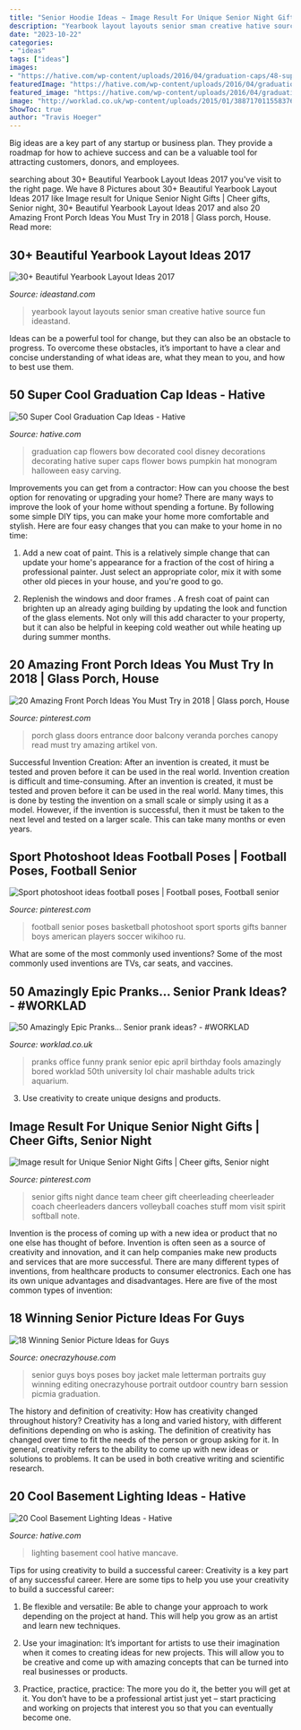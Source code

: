 ```yaml
---
title: "Senior Hoodie Ideas ~ Image Result For Unique Senior Night Gifts"
description: "Yearbook layout layouts senior sman creative hative source fun ideastand"
date: "2023-10-22"
categories:
- "ideas"
tags: ["ideas"]
images:
- "https://hative.com/wp-content/uploads/2016/04/graduation-caps/48-super-cool-graduation-cap-ideas.jpg"
featuredImage: "https://hative.com/wp-content/uploads/2016/04/graduation-caps/48-super-cool-graduation-cap-ideas.jpg"
featured_image: "https://hative.com/wp-content/uploads/2016/04/graduation-caps/48-super-cool-graduation-cap-ideas.jpg"
image: "http://worklad.co.uk/wp-content/uploads/2015/01/3887170115583768431.jpg"
ShowToc: true
author: "Travis Hoeger"
---
```



Big ideas are a key part of any startup or business plan. They provide a roadmap for how to achieve success and can be a valuable tool for attracting customers, donors, and employees.

	

		
searching about 30+ Beautiful Yearbook Layout Ideas 2017 you've visit to the right page. We have 8 Pictures about 30+ Beautiful Yearbook Layout Ideas 2017 like Image result for Unique Senior Night Gifts | Cheer gifts, Senior night, 30+ Beautiful Yearbook Layout Ideas 2017 and also 20 Amazing Front Porch Ideas You Must Try in 2018 | Glass porch, House. Read more:
		
    
## 30+ Beautiful Yearbook Layout Ideas 2017

<img loading=lazy src="http://ideastand.com/wp-content/uploads/2014/02/sman-yearbook-layout-design-22.jpg" onerror="this.onerror=null;this.src='https://tse4.mm.bing.net/th?id=OIP.9CUXlG63Un6UFbq8-AOsNAHaKd&amp;pid=15.1';" alt="30+ Beautiful Yearbook Layout Ideas 2017">

_Source: ideastand.com_

>yearbook layout layouts senior sman creative hative source fun ideastand. 

	

Ideas can be a powerful tool for change, but they can also be an obstacle to progress. To overcome these obstacles, it’s important to have a clear and concise understanding of what ideas are, what they mean to you, and how to best use them.

    
## 50 Super Cool Graduation Cap Ideas - Hative

<img loading=lazy src="https://hative.com/wp-content/uploads/2016/04/graduation-caps/48-super-cool-graduation-cap-ideas.jpg" onerror="this.onerror=null;this.src='https://tse3.mm.bing.net/th?id=OIP.LBmAJ40JpyeS92EdPJnaxQHaLH&amp;pid=15.1';" alt="50 Super Cool Graduation Cap Ideas - Hative">

_Source: hative.com_

>graduation cap flowers bow decorated cool disney decorations decorating hative super caps flower bows pumpkin hat monogram halloween easy carving. 

	

Improvements you can get from a contractor: How can you choose the best option for renovating or upgrading your home?
There are many ways to improve the look of your home without spending a fortune. By following some simple DIY tips, you can make your home more comfortable and stylish. Here are four easy changes that you can make to your home in no time:
1. Add a new coat of paint. This is a relatively simple change that can update your home's appearance for a fraction of the cost of hiring a professional painter. Just select an appropriate color, mix it with some other old pieces in your house, and you're good to go.

2. Replenish the windows and door frames . A fresh coat of paint can brighten up an already aging building by updating the look and function of the glass elements. Not only will this add character to your property, but it can also be helpful in keeping cold weather out while heating up during summer months.


    
## 20 Amazing Front Porch Ideas You Must Try In 2018 | Glass Porch, House

<img loading=lazy src="https://i.pinimg.com/736x/11/18/86/111886a94564df3ce203d921d798d958.jpg" onerror="this.onerror=null;this.src='https://tse3.mm.bing.net/th?id=OIP.FCBL0aW0XuvWjkBu02JNKQHaNK&amp;pid=15.1';" alt="20 Amazing Front Porch Ideas You Must Try in 2018 | Glass porch, House">

_Source: pinterest.com_

>porch glass doors entrance door balcony veranda porches canopy read must try amazing artikel von. 

	

Successful Invention Creation: After an invention is created, it must be tested and proven before it can be used in the real world.
Invention creation is difficult and time-consuming. After an invention is created, it must be tested and proven before it can be used in the real world. Many times, this is done by testing the invention on a small scale or simply using it as a model. However, if the invention is successful, then it must be taken to the next level and tested on a larger scale. This can take many months or even years.

    
## Sport Photoshoot Ideas Football Poses | Football Poses, Football Senior

<img loading=lazy src="https://i.pinimg.com/736x/15/1f/6b/151f6b33360f78f6b5c789e2d70f0e93.jpg" onerror="this.onerror=null;this.src='https://tse3.mm.bing.net/th?id=OIP.eevLqsTSJwf-aw9Pag3h2AAAAA&amp;pid=15.1';" alt="Sport photoshoot ideas football poses | Football poses, Football senior">

_Source: pinterest.com_

>football senior poses basketball photoshoot sport sports gifts banner boys american players soccer wikihoo ru. 

	

What are some of the most commonly used inventions?
Some of the most commonly used inventions are TVs, car seats, and vaccines.

    
## 50 Amazingly Epic Pranks... Senior Prank Ideas? - #WORKLAD

<img loading=lazy src="http://worklad.co.uk/wp-content/uploads/2015/01/3887170115583768431.jpg" onerror="this.onerror=null;this.src='https://tse1.mm.bing.net/th?id=OIP.YEVjD1ZrigyK6Il-k0YRBwHaLH&amp;pid=15.1';" alt="50 Amazingly Epic Pranks... Senior prank ideas? - #WORKLAD">

_Source: worklad.co.uk_

>pranks office funny prank senior epic april birthday fools amazingly bored worklad 50th university lol chair mashable adults trick aquarium. 

	

3. Use creativity to create unique designs and products.

    
## Image Result For Unique Senior Night Gifts | Cheer Gifts, Senior Night

<img loading=lazy src="https://i.pinimg.com/736x/b0/e6/3e/b0e63e78e663bab98fa34fe5629f769e.jpg" onerror="this.onerror=null;this.src='https://tse4.mm.bing.net/th?id=OIP.CRrm-RGpmFN9ISFCjgjD0wHaJ5&amp;pid=15.1';" alt="Image result for Unique Senior Night Gifts | Cheer gifts, Senior night">

_Source: pinterest.com_

>senior gifts night dance team cheer gift cheerleading cheerleader coach cheerleaders dancers volleyball coaches stuff mom visit spirit softball note. 

	

Invention is the process of coming up with a new idea or product that no one else has thought of before. Invention is often seen as a source of creativity and innovation, and it can help companies make new products and services that are more successful. There are many different types of inventions, from healthcare products to consumer electronics. Each one has its own unique advantages and disadvantages. Here are five of the most common types of invention: 

    
## 18 Winning Senior Picture Ideas For Guys

<img loading=lazy src="https://cdn.onecrazyhouse.com/wp-content/uploads/2016/08/letterman-jacket-photo.jpg" onerror="this.onerror=null;this.src='https://tse4.mm.bing.net/th?id=OIP.hPQyPk2t_Sfr6Z6wb6BQwQHaLH&amp;pid=15.1';" alt="18 Winning Senior Picture Ideas for Guys">

_Source: onecrazyhouse.com_

>senior guys boys poses boy jacket male letterman portraits guy winning editing onecrazyhouse portrait outdoor country barn session picmia graduation. 

	

The history and definition of creativity: How has creativity changed throughout history?
Creativity has a long and varied history, with different definitions depending on who is asking. The definition of creativity has changed over time to fit the needs of the person or group asking for it. In general, creativity refers to the ability to come up with new ideas or solutions to problems. It can be used in both creative writing and scientific research.

    
## 20 Cool Basement Lighting Ideas - Hative

<img loading=lazy src="http://hative.com/wp-content/uploads/2014/05/basement-lighting-ideas/17-mancave-lighting.jpg" onerror="this.onerror=null;this.src='https://tse2.mm.bing.net/th?id=OIP.Lv5P2XWwy28z3Ls7FBCDywHaJ4&amp;pid=15.1';" alt="20 Cool Basement Lighting Ideas - Hative">

_Source: hative.com_

>lighting basement cool hative mancave. 

	

Tips for using creativity to build a successful career:
Creativity is a key part of any successful career. Here are some tips to help you use your creativity to build a successful career:
1. Be flexible and versatile: Be able to change your approach to work depending on the project at hand. This will help you grow as an artist and learn new techniques.

2. Use your imagination: It’s important for artists to use their imagination when it comes to creating ideas for new projects. This will allow you to be creative and come up with amazing concepts that can be turned into real businesses or products.

3. Practice, practice, practice: The more you do it, the better you will get at it. You don’t have to be a professional artist just yet – start practicing and working on projects that interest you so that you can eventually become one.


